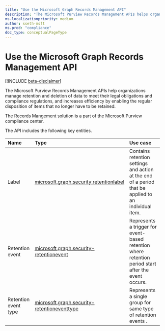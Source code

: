 ```yaml
---
title: "Use the Microsoft Graph Records Management API"
description: "The Microsoft Purview Records Management APIs helps organizations manage retention and deletion of data to meet their legal obligations and compliance regulations, and increases efficiency by enabling the regular disposition of items that no longer have to be retained."
ms.localizationpriority: medium
author: sseth-msft
ms.prod: "compliance"
doc_type: conceptualPageType
---
```


# Use the Microsoft Graph Records Management API

[!INCLUDE [beta-disclaimer](../../includes/beta-disclaimer.md)]

The Microsoft Purview Records Management APIs help organizations manage retention and deletion of data to meet their legal obligations and compliance regulations, and increases efficiency by enabling the regular disposition of items that no longer have to be retained.

The Records Mangement solution is a part of the Microsoft Purview compliance center.

The API includes the following key entities.

| Name | Type       | Use case |
|:-|:-|:-|
| Label | [microsoft.graph.security.retentionlabel](security-retentionlabel.md) | Contains retention settings and action at the end of a period that be applied to an individual item. |
| Retention event | [microsoft.graph.security-retentionevent](security-retentionevent.md) | Represents a trigger for event-based retention where retention period start after the event occurs. |
| Retention event type | [microsoft.graph.security-retentioneventtype](security-retentioneventtype.md) | Represents a single group for same type of retention events . |